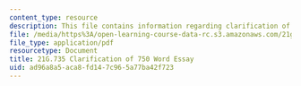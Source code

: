 ```yaml
---
content_type: resource
description: This file contains information regarding clarification of 750 word essay.
file: /media/https%3A/open-learning-course-data-rc.s3.amazonaws.com/21g-735-advanced-topics-in-hispanic-literature-and-film-the-films-of-luis-bunuel-fall-2013/ad96a8a5aca8fd147c965a77ba42f723_MIT21G_735F13_essay_clari.pdf
file_type: application/pdf
resourcetype: Document
title: 21G.735 Clarification of 750 Word Essay
uid: ad96a8a5-aca8-fd14-7c96-5a77ba42f723
---
```

